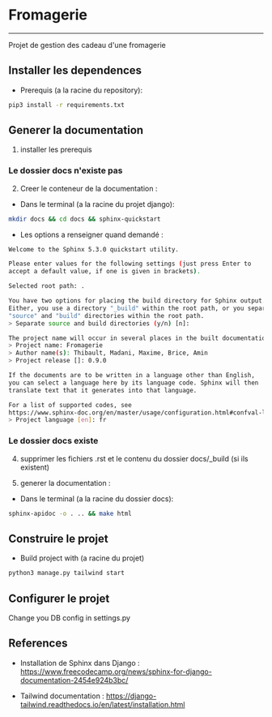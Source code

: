 # Fromagerie
___

Projet de gestion des cadeau d'une fromagerie

## Installer les dependences

- Prerequis (a la racine du repository):
```bash
pip3 install -r requirements.txt
```

## Generer la documentation

1. installer les prerequis

### Le dossier docs n'existe pas

2. Creer le conteneur de la documentation :

- Dans le terminal (a la racine du projet django):
```bash
mkdir docs && cd docs && sphinx-quickstart
```

- Les options a renseigner quand demandé :
```bash
Welcome to the Sphinx 5.3.0 quickstart utility.

Please enter values for the following settings (just press Enter to
accept a default value, if one is given in brackets).

Selected root path: .

You have two options for placing the build directory for Sphinx output.
Either, you use a directory "_build" within the root path, or you separate
"source" and "build" directories within the root path.
> Separate source and build directories (y/n) [n]:

The project name will occur in several places in the built documentation.
> Project name: Fromagerie
> Author name(s): Thibault, Madani, Maxime, Brice, Amin
> Project release []: 0.9.0

If the documents are to be written in a language other than English,
you can select a language here by its language code. Sphinx will then
translate text that it generates into that language.

For a list of supported codes, see
https://www.sphinx-doc.org/en/master/usage/configuration.html#confval-language.
> Project language [en]: fr
```

### Le dossier docs existe

4. supprimer les fichiers .rst et le contenu du dossier docs/_build (si ils existent)

5. generer la documentation :

- Dans le terminal (a la racine du dossier docs):
```bash
sphinx-apidoc -o . .. && make html
```

## Construire le projet


- Build project with (a racine du projet)

```bash
python3 manage.py tailwind start
```

## Configurer le projet

Change you DB config in settings.py

## References

- Installation de Sphinx dans Django : https://www.freecodecamp.org/news/sphinx-for-django-documentation-2454e924b3bc/

- Tailwind documentation : https://django-tailwind.readthedocs.io/en/latest/installation.html